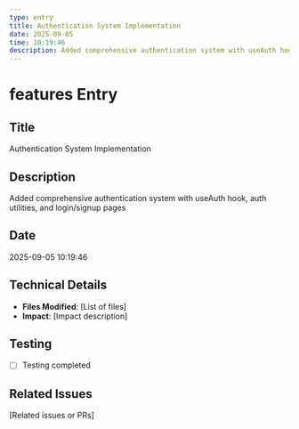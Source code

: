 ```yaml
---
type: entry
title: Authentication System Implementation
date: 2025-09-05
time: 10:19:46
description: Added comprehensive authentication system with useAuth hook, auth utilities, and login/signup pages
---
```


# features Entry

## Title
Authentication System Implementation

## Description
Added comprehensive authentication system with useAuth hook, auth utilities, and login/signup pages

## Date
2025-09-05 10:19:46

## Technical Details
- **Files Modified**: [List of files]
- **Impact**: [Impact description]

## Testing
- [ ] Testing completed

## Related Issues
[Related issues or PRs]